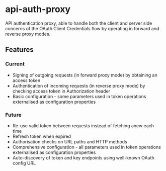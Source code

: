 # api-auth-proxy

API authentication proxy, able to handle both the client and server side concerns of the OAuth Client Credentials flow
by operating in forward and reverse proxy modes.

## Features

### Current

 * Signing of outgoing requests (in forward proxy mode) by obtaining an access token
 * Authentication of incoming requests (in reverse proxy mode) by checking access token in Authorization header
 * Basic configuration - some parameters used in token operations externalised as configuration properties

### Future

 * Re-use valid token between requests instead of fetching anew each time
 * Refresh token when expired
 * Authorisation checks on URL paths and HTTP methods
 * Comprehensive configuration - all parameters used in token operations externalised as configuration properties
 * Auto-discovery of token and key endpoints using well-known OAuth config URL
